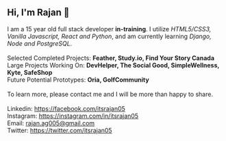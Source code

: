 ## Hi, I'm Rajan 👋

I am a 15 year old full stack developer **in-training**. I utilize _HTML5/CSS3, Vanilla Javascript, React and Python_, and am currently learning _Django, Node and PostgreSQL_. <br><br>
Selected Completed Projects: __Feather, Study.io, Find Your Story Canada__<br> 
Large Projects Working On: __DevHelper, The Social Good, SimpleWellness, Kyte, SafeShop__<br>
Future Potential Prototypes: __Oria, GolfCommunity__ 
<br><br>
To learn more, please contact me and I will be more than happy to share.
<br><br>
Linkedin: https://facebook.com/itsrajan05 <br> 
Instagram: https://instagram.com/in/itsrajan05<br> 
Email: rajan.ag005@gmail.com<br>
Twitter: https://twitter.com/itsrajan05<br>
 
 

